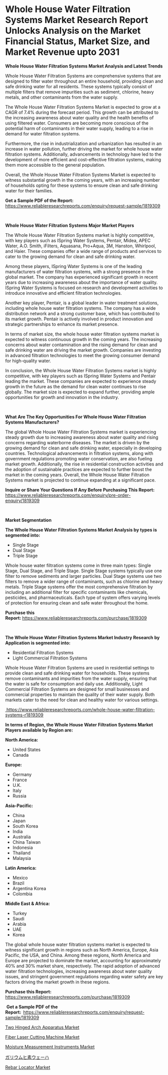 <p><h1>Whole House Water Filtration Systems Market Research Report Unlocks Analysis on the Market Financial Status, Market Size, and Market Revenue upto 2031</h1></p><p><strong>Whole House Water Filtration Systems Market Analysis and Latest Trends</strong></p>
<p><p>Whole House Water Filtration Systems are comprehensive systems that are designed to filter water throughout an entire household, providing clean and safe drinking water for all residents. These systems typically consist of multiple filters that remove impurities such as sediment, chlorine, heavy metals, and other contaminants from the water supply.</p><p>The Whole House Water Filtration Systems Market is expected to grow at a CAGR of 7.4% during the forecast period. This growth can be attributed to the increasing awareness about water quality and the health benefits of using filtered water. Consumers are becoming more conscious of the potential harm of contaminants in their water supply, leading to a rise in demand for water filtration systems.</p><p>Furthermore, the rise in industrialization and urbanization has resulted in an increase in water pollution, further driving the market for whole house water filtration systems. Additionally, advancements in technology have led to the development of more efficient and cost-effective filtration systems, making them more accessible to the general population.</p><p>Overall, the Whole House Water Filtration Systems Market is expected to witness substantial growth in the coming years, with an increasing number of households opting for these systems to ensure clean and safe drinking water for their families.</p></p>
<p><strong>Get a Sample PDF of the Report:&nbsp;</strong> <a href="https://www.reliableresearchreports.com/enquiry/request-sample/1819309">https://www.reliableresearchreports.com/enquiry/request-sample/1819309</a></p>
<p>&nbsp;</p>
<p><strong>Whole House Water Filtration Systems Major Market Players</strong></p>
<p><p>The Whole House Water Filtration Systems market is highly competitive, with key players such as ISpring Water Systems, Pentair, Midea, APEC Water, A.O. Smith, iFilters, Aquasana, Pro+Aqua, 3M, Hanston, Whirlpool, and Haier. These companies offer a wide range of products and services to cater to the growing demand for clean and safe drinking water.</p><p>Among these players, ISpring Water Systems is one of the leading manufacturers of water filtration systems, with a strong presence in the global market. The company has experienced significant growth in recent years due to increasing awareness about the importance of water quality. ISpring Water Systems is focused on research and development activities to introduce innovative and efficient filtration technologies.</p><p>Another key player, Pentair, is a global leader in water treatment solutions, including whole house water filtration systems. The company has a wide distribution network and a strong customer base, which has contributed to its market growth. Pentair is actively involved in product innovation and strategic partnerships to enhance its market presence.</p><p>In terms of market size, the whole house water filtration systems market is expected to witness continuous growth in the coming years. The increasing concerns about water contamination and the rising demand for clean and safe drinking water are driving the market growth. Companies are investing in advanced filtration technologies to meet the growing consumer demand for high-quality water.</p><p>In conclusion, the Whole House Water Filtration Systems market is highly competitive, with key players such as ISpring Water Systems and Pentair leading the market. These companies are expected to experience steady growth in the future as the demand for clean water continues to rise globally. The market size is expected to expand further, providing ample opportunities for growth and innovation in the industry.</p></p>
<p>&nbsp;</p>
<p><strong>What Are The Key Opportunities For Whole House Water Filtration Systems Manufacturers?</strong></p>
<p><p>The global Whole House Water Filtration Systems market is experiencing steady growth due to increasing awareness about water quality and rising concerns regarding waterborne diseases. The market is driven by the growing demand for clean and safe drinking water, especially in developing countries. Technological advancements in filtration systems, along with government regulations promoting water conservation, are also fueling market growth. Additionally, the rise in residential construction activities and the adoption of sustainable practices are expected to further boost the market in the coming years. Overall, the Whole House Water Filtration Systems market is projected to continue expanding at a significant pace.</p></p>
<p><strong>Inquire or Share Your Questions If Any Before Purchasing This Report:</strong> <a href="https://www.reliableresearchreports.com/enquiry/pre-order-enquiry/1819309">https://www.reliableresearchreports.com/enquiry/pre-order-enquiry/1819309</a></p>
<p>&nbsp;</p>
<p><strong>Market Segmentation</strong></p>
<p><strong>The Whole House Water Filtration Systems Market Analysis by types is segmented into:</strong></p>
<p><ul><li>Single Stage</li><li>Dual Stage</li><li>Triple Stage</li></ul></p>
<p><p>Whole house water filtration systems come in three main types: Single Stage, Dual Stage, and Triple Stage. Single Stage systems typically use one filter to remove sediments and larger particles. Dual Stage systems use two filters to remove a wider range of contaminants, such as chlorine and heavy metals. Triple Stage systems offer the most comprehensive filtration by including an additional filter for specific contaminants like chemicals, pesticides, and pharmaceuticals. Each type of system offers varying levels of protection for ensuring clean and safe water throughout the home.</p></p>
<p><strong>Purchase this Report:&nbsp;</strong><a href="https://www.reliableresearchreports.com/purchase/1819309">https://www.reliableresearchreports.com/purchase/1819309</a></p>
<p>&nbsp;</p>
<p><strong>The Whole House Water Filtration Systems Market Industry Research by Application is segmented into:</strong></p>
<p><ul><li>Residential Filtration Systems</li><li>Light Commercial Filtration Systems</li></ul></p>
<p><p>Whole House Water Filtration Systems are used in residential settings to provide clean and safe drinking water for households. These systems remove contaminants and impurities from the water supply, ensuring that the water is safe for consumption and daily use. Additionally, Light Commercial Filtration Systems are designed for small businesses and commercial properties to maintain the quality of their water supply. Both markets cater to the need for clean and healthy water for various settings.</p></p>
<p><a href="https://www.reliableresearchreports.com/whole-house-water-filtration-systems-r1819309">&nbsp;https://www.reliableresearchreports.com/whole-house-water-filtration-systems-r1819309</a></p>
<p><strong>In terms of Region, the Whole House Water Filtration Systems Market Players available by Region are:</strong></p>
<p>
    <p> <strong> North America: </strong>
        <ul>
            <li>United States</li>
            <li>Canada</li>
        </ul>
        </p> 
    <p> <strong> Europe: </strong>
        <ul>
            <li>Germany</li>
            <li>France</li>
            <li>U.K.</li>
            <li>Italy</li>
            <li>Russia</li>
        </ul>
        </p> 
    <p> <strong> Asia-Pacific: </strong>
        <ul>
            <li>China</li>
            <li>Japan</li>
            <li>South Korea</li>
            <li>India</li>
            <li>Australia</li>
            <li>China Taiwan</li>
            <li>Indonesia</li>
            <li>Thailand</li>
            <li>Malaysia</li>
        </ul>
        </p> 
    <p> <strong> Latin America: </strong>
        <ul>
            <li>Mexico</li>
            <li>Brazil</li>
            <li>Argentina Korea</li>
            <li>Colombia</li>
        </ul>
        </p> 
    <p> <strong> Middle East & Africa: </strong>
        <ul>
            <li>Turkey</li>
            <li>Saudi</li>
            <li>Arabia</li>
            <li>UAE</li>
            <li>Korea</li>
        </ul>
    </p>
    </p>
<p><p>The global whole house water filtration systems market is expected to witness significant growth in regions such as North America, Europe, Asia Pacific, the USA, and China. Among these regions, North America and Europe are projected to dominate the market, accounting for approximately 40% and 30% market share, respectively. The rapid adoption of advanced water filtration technologies, increasing awareness about water quality issues, and stringent government regulations regarding water safety are key factors driving the market growth in these regions.</p></p>
<p><strong>Purchase this Report: </strong><a href="https://www.reliableresearchreports.com/purchase/1819309">https://www.reliableresearchreports.com/purchase/1819309</a></p>
<p>&nbsp;<strong>Get a Sample PDF of the Report:&nbsp;&nbsp;</strong><a href="https://www.reliableresearchreports.com/enquiry/request-sample/1819309">https://www.reliableresearchreports.com/enquiry/request-sample/1819309</a></p>
<p><strong></strong></p>
<p><p><a href="https://github.com/timeliteaut/Market-Research-Report-List-2/blob/main/two-hinged-arch-apparatus-market.md">Two Hinged Arch Apparatus Market</a></p><p><a href="https://noble-drawer-34c.notion.site/Fiber-Laser-Cutting-Machine-Market-Share-Evolution-and-Market-Growth-Trends-2024-2031-45a328e8e06c4aef85992ee0169dd249">Fiber Laser Cutting Machine Market</a></p><p><a href="https://view.publitas.com/reportprime-1/moisture-measurement-instruments-market-size-cagr-trends-2024-2030/">Moisture Measurement Instruments Market</a></p><p><a href="https://github.com/schmahlson/Market-Research-Report-List-1/blob/main/297281630484.md">ガリウムヒ素ウェーハ</a></p><p><a href="https://github.com/bobicer/Market-Research-Report-List-2/blob/main/rebar-locator-market.md">Rebar Locator Market</a></p></p>